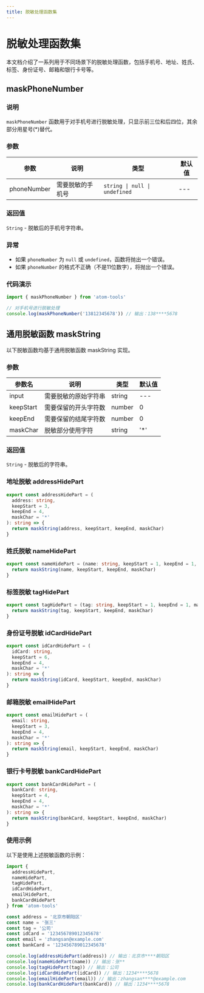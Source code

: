 ```yaml
---
title: 脱敏处理函数集
---
```


# 脱敏处理函数集

本文档介绍了一系列用于不同场景下的脱敏处理函数，包括手机号、地址、姓氏、标签、身份证号、邮箱和银行卡号等。

## maskPhoneNumber

### 说明

`maskPhoneNumber` 函数用于对手机号进行脱敏处理，只显示前三位和后四位，其余部分用星号(\*)替代。

### 参数

| 参数        | 说明             | 类型                          | 默认值 |
| ----------- | ---------------- | ----------------------------- | ------ |
| phoneNumber | 需要脱敏的手机号 | `string \| null \| undefined` | ---    |

### 返回值

`String` - 脱敏后的手机号字符串。

### 异常

- 如果 `phoneNumber` 为 `null` 或 `undefined`，函数将抛出一个错误。
- 如果 `phoneNumber` 的格式不正确（不是11位数字），将抛出一个错误。

### 代码演示

```typescript
import { maskPhoneNumber } from 'atom-tools'

// 对手机号进行脱敏处理
console.log(maskPhoneNumber('13812345678')) // 输出：138****5678
```

## 通用脱敏函数 maskString

以下脱敏函数均基于通用脱敏函数 maskString 实现。

### 参数

| 参数名    | 说明                 | 类型   | 默认值 |
| --------- | -------------------- | ------ | ------ |
| input     | 需要脱敏的原始字符串 | string | ---    |
| keepStart | 需要保留的开头字符数 | number | 0      |
| keepEnd   | 需要保留的结尾字符数 | number | 0      |
| maskChar  | 脱敏部分使用字符     | string | '\*'   |

### 返回值

`String` - 脱敏后的字符串。

### 地址脱敏 addressHidePart

```typescript
export const addressHidePart = (
  address: string,
  keepStart = 3,
  keepEnd = 4,
  maskChar = '*'
): string => {
  return maskString(address, keepStart, keepEnd, maskChar)
}
```

### 姓氏脱敏 nameHidePart

```typescript
export const nameHidePart = (name: string, keepStart = 1, keepEnd = 1, maskChar = '*'): string => {
  return maskString(name, keepStart, keepEnd, maskChar)
}
```

### 标签脱敏 tagHidePart

```typescript
export const tagHidePart = (tag: string, keepStart = 1, keepEnd = 1, maskChar = '*'): string => {
  return maskString(tag, keepStart, keepEnd, maskChar)
}
```

### 身份证号脱敏 idCardHidePart

```typescript
export const idCardHidePart = (
  idCard: string,
  keepStart = 6,
  keepEnd = 4,
  maskChar = '*'
): string => {
  return maskString(idCard, keepStart, keepEnd, maskChar)
}
```

### 邮箱脱敏 emailHidePart

```typescript
export const emailHidePart = (
  email: string,
  keepStart = 3,
  keepEnd = 4,
  maskChar = '*'
): string => {
  return maskString(email, keepStart, keepEnd, maskChar)
}
```

### 银行卡号脱敏 bankCardHidePart

```typescript
export const bankCardHidePart = (
  bankCard: string,
  keepStart = 4,
  keepEnd = 4,
  maskChar = '*'
): string => {
  return maskString(bankCard, keepStart, keepEnd, maskChar)
}
```

### 使用示例

以下是使用上述脱敏函数的示例：

```typescript
import {
  addressHidePart,
  nameHidePart,
  tagHidePart,
  idCardHidePart,
  emailHidePart,
  bankCardHidePart
} from 'atom-tools'

const address = '北京市朝阳区'
const name = '张三'
const tag = '公司'
const idCard = '123456789012345678'
const email = 'zhangsan@example.com'
const bankCard = '123456789012345678'

console.log(addressHidePart(address)) // 输出：北京市****朝阳区
console.log(nameHidePart(name)) // 输出：张**
console.log(tagHidePart(tag)) // 输出：公司
console.log(idCardHidePart(idCard)) // 输出：1234****5678
console.log(emailHidePart(email)) // 输出：zhangsan****@example.com
console.log(bankCardHidePart(bankCard)) // 输出：1234****5678
```
